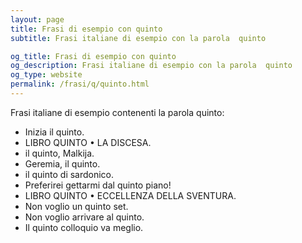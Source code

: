 ```yaml
---
layout: page
title: Frasi di esempio con quinto 
subtitle: Frasi italiane di esempio con la parola  quinto

og_title: Frasi di esempio con quinto 
og_description: Frasi italiane di esempio con la parola  quinto
og_type: website
permalink: /frasi/q/quinto.html
---
```


Frasi italiane di esempio contenenti la parola quinto:


- Inizia il quinto.
- LIBRO QUINTO • LA DISCESA.
- il quinto, Malkija.
- Geremia, il quinto.
- il quinto di sardonico.
- Preferirei gettarmi dal quinto piano!
- LIBRO QUINTO • ECCELLENZA DELLA SVENTURA.
- Non voglio un quinto set.
- Non voglio arrivare al quinto.
- Il quinto colloquio va meglio.

